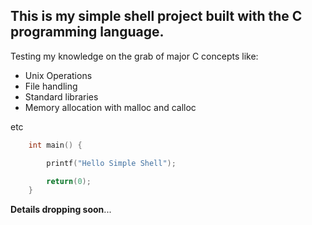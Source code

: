 ## This is my simple shell project built with the C programming language.

Testing my knowledge on the grab of major C concepts like:

* Unix Operations
* File handling
* Standard libraries
* Memory allocation with malloc and calloc

etc

```c
    int main() {

        printf("Hello Simple Shell");

        return(0);
    }

```

**Details dropping soon**...